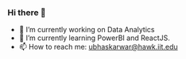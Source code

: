 ### Hi there 👋

- 🔭 I’m currently working on Data Analytics
- 🌱 I’m currently learning PowerBI and ReactJS.
- 📫 How to reach me: ubhaskarwar@hawk.iit.edu
